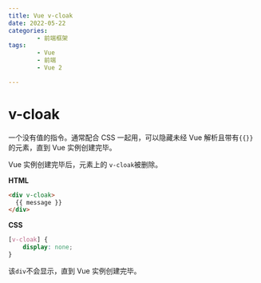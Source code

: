 ```yaml
---
title: Vue v-cloak
date: 2022-05-22
categories:
        - 前端框架
tags:
        - Vue
        - 前端
        - Vue 2

---
```


# v-cloak

一个没有值的指令。通常配合 CSS 一起用，可以隐藏未经 Vue 解析且带有`{{}}`的元素，直到 Vue 实例创建完毕。

Vue 实例创建完毕后，元素上的 `v-cloak`被删除。

**HTML**

```HTML
<div v-cloak>
  {{ message }}
</div>
```

**CSS**

```css
[v-cloak] {
	display: none;
}
```

该`div`不会显示，直到 Vue 实例创建完毕。

